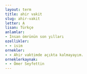 ```yaml
---
layout: term
title: ahir vakit
slug: ahir-vakit
letter: A
lisan: Türkçe
anlamlar:
- İnsan ömrünün son yılları
ozellikler:
- - isim
ornekler:
- - Ahir vaktimde açıkta kalmayayım.
orneklerkaynak:
- - Ömer Seyfettin
---
```

